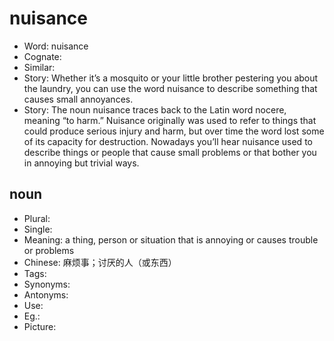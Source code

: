 # nuisance

- Word: nuisance
- Cognate: 
- Similar: 
- Story: Whether it’s a mosquito or your little brother pestering you about the laundry, you can use the word nuisance to describe something that causes small annoyances.
- Story: The noun nuisance traces back to the Latin word nocere, meaning “to harm.” Nuisance originally was used to refer to things that could produce serious injury and harm, but over time the word lost some of its capacity for destruction. Nowadays you’ll hear nuisance used to describe things or people that cause small problems or that bother you in annoying but trivial ways.

## noun

- Plural: 
- Single: 
- Meaning: a thing, person or situation that is annoying or causes trouble or problems
- Chinese: 麻烦事；讨厌的人（或东西）
- Tags: 
- Synonyms: 
- Antonyms: 
- Use: 
- Eg.: 
- Picture: 

